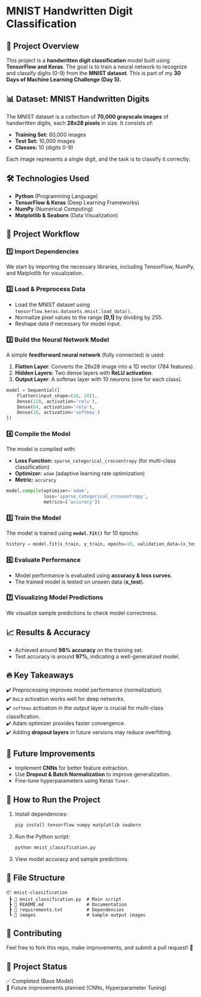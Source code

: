 # MNIST Handwritten Digit Classification

## 📌 Project Overview
This project is a **handwritten digit classification** model built using **TensorFlow and Keras**. The goal is to train a neural network to recognize and classify digits (0-9) from the **MNIST dataset**. This is part of my **30 Days of Machine Learning Challenge (Day 5).**

## 📊 Dataset: MNIST Handwritten Digits
The MNIST dataset is a collection of **70,000 grayscale images** of handwritten digits, each **28x28 pixels** in size. It consists of:
- **Training Set:** 60,000 images
- **Test Set:** 10,000 images
- **Classes:** 10 (digits 0-9)

Each image represents a single digit, and the task is to classify it correctly.

## 🛠️ Technologies Used
- **Python** (Programming Language)
- **TensorFlow & Keras** (Deep Learning Frameworks)
- **NumPy** (Numerical Computing)
- **Matplotlib & Seaborn** (Data Visualization)

## 🔧 Project Workflow
### 1️⃣ Import Dependencies
We start by importing the necessary libraries, including TensorFlow, NumPy, and Matplotlib for visualization.

### 2️⃣ Load & Preprocess Data
- Load the MNIST dataset using `tensorflow.keras.datasets.mnist.load_data()`.
- Normalize pixel values to the range **[0,1]** by dividing by 255.
- Reshape data if necessary for model input.

### 3️⃣ Build the Neural Network Model
A simple **feedforward neural network** (fully connected) is used:
1. **Flatten Layer**: Converts the 28x28 image into a 1D vector (784 features).
2. **Hidden Layers**: Two dense layers with **ReLU activation**.
3. **Output Layer**: A softmax layer with 10 neurons (one for each class).

```python
model = Sequential([
    Flatten(input_shape=(28, 28)),
    Dense(128, activation='relu'),
    Dense(64, activation='relu'),
    Dense(10, activation='softmax')
])
```

### 4️⃣ Compile the Model
The model is compiled with:
- **Loss Function:** `sparse_categorical_crossentropy` (for multi-class classification)
- **Optimizer:** `adam` (adaptive learning rate optimization)
- **Metric:** `accuracy`

```python
model.compile(optimizer='adam',
              loss='sparse_categorical_crossentropy',
              metrics=['accuracy'])
```

### 5️⃣ Train the Model
The model is trained using **`model.fit()`** for 10 epochs:
```python
history = model.fit(x_train, y_train, epochs=10, validation_data=(x_test, y_test))
```

### 6️⃣ Evaluate Performance
- Model performance is evaluated using **accuracy & loss curves**.
- The trained model is tested on unseen data (**x_test**).

### 7️⃣ Visualizing Model Predictions
We visualize sample predictions to check model correctness.

## 📈 Results & Accuracy
- Achieved around **98% accuracy** on the training set.
- Test accuracy is around **97%**, indicating a well-generalized model.

## 🔥 Key Takeaways
✔️ Preprocessing improves model performance (normalization).  
✔️ `ReLU` activation works well for deep networks.  
✔️ `softmax` activation in the output layer is crucial for multi-class classification.  
✔️ Adam optimizer provides faster convergence.  
✔️ Adding **dropout layers** in future versions may reduce overfitting.  

## 🚀 Future Improvements
- Implement **CNNs** for better feature extraction.
- Use **Dropout & Batch Normalization** to improve generalization.
- Fine-tune hyperparameters using Keras `Tuner`.

## 📝 How to Run the Project
1. Install dependencies:  
   ```bash
   pip install tensorflow numpy matplotlib seaborn
   ```
2. Run the Python script:  
   ```bash
   python mnist_classification.py
   ```
3. View model accuracy and sample predictions.

## 📂 File Structure
```
📦 mnist-classification
 ┣ 📜 mnist_classification.py  # Main script
 ┣ 📜 README.md                # Documentation
 ┣ 📜 requirements.txt         # Dependencies
 ┗ 📂 images                   # Sample output images
```

## 🤝 Contributing
Feel free to fork this repo, make improvements, and submit a pull request! 🚀

## 📌 Project Status
✅ Completed (Base Model)  
🔄 Future improvements planned (CNNs, Hyperparameter Tuning)



